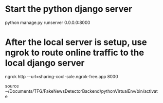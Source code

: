 # Start the python django server
python manage.py runserver 0.0.0.0:8000

# After the local server is setup, use ngrok to route online traffic to the local django server
ngrok http --url=sharing-cool-sole.ngrok-free.app 8000

source ~/Documents/TFG/FakeNewsDetectorBackend/pythonVirtualEnv/bin/activate

